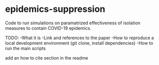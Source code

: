 # epidemics-suppression

Code to run simulations on paramatrized effectiveness of isolation measures to contain COVID-19 epidemics.



TODO:
-What it is
-Link and references to the paper
-How to reproduce a local development environment (git clone, install dependencies)
-How to run the main scripts

add an how to cite section in the readme
